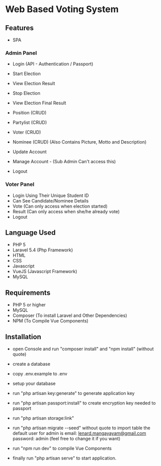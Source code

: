 # Web Based Voting System

## Features

- SPA

### Admin Panel

- Login (API - Authentication / Passport)

- Start Election 
- View Election Result
- Stop Election
- View Election Final Result

- Position (CRUD)
- Partylist (CRUD)
- Voter (CRUD)
- Nominee (CRUD) (Also Contains Picture, Motto and Description)

- Update Account
- Manage Account - (Sub Admin Can't access this)

- Logout

### Voter Panel

- Login Using Their Unique Student ID
- Can See Candidate/Nominee Details
- Vote (Can only access when election started)
- Result (Can only access when she/he already vote)
- Logout


## Language Used

- PHP 5
- Laravel 5.4 (Php Framework)
- HTML
- CSS
- Javascript
- VueJS (Javascript Framework)
- MySQL

## Requirements

- PHP 5 or higher
- MySQL
- Composer (To install Laravel and Other Dependencies)
- NPM (To Compile Vue Components)

## Installation

- open Console and run "composer install" and "npm install" (without quote)
- create a database
- copy .env.example to .env
- setup your database
- run "php artisan key:generate" to generate application key
- run "php artisan passport:install" to create encryption key needed to passport
- run "php artisan storage:link"
- run "php artisan migrate --seed" without quote to import table the default user for admin is 
	email: lenard.mangayayam@gmail.com
	password: admin (feel free to change it if you want)

- run "npm run dev" to compile Vue Components
- finally run "php artisan serve" to start application.

